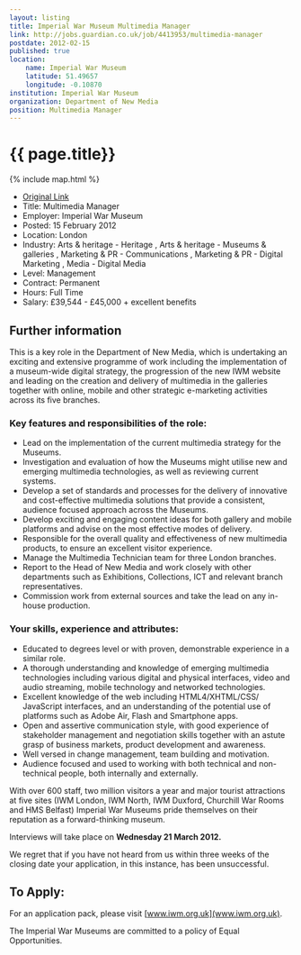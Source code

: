 ```yaml
---
layout: listing
title: Imperial War Museum Multimedia Manager
link: http://jobs.guardian.co.uk/job/4413953/multimedia-manager
postdate: 2012-02-15
published: true
location:
    name: Imperial War Museum
    latitude: 51.49657
    longitude: -0.10870
institution: Imperial War Museum
organization: Department of New Media
position: Multimedia Manager
---
```


# {{ page.title}}

{% include map.html %}


*  [Original Link](http://jobs.guardian.co.uk/job/4413953/multimedia-manager)
*  Title: Multimedia Manager
*  Employer: Imperial War Museum
*  Posted: 15 February 2012
*  Location: London
*  Industry: Arts & heritage - Heritage , Arts & heritage - Museums & galleries , Marketing & PR - Communications , Marketing & PR - Digital Marketing , Media - Digital Media
*  Level: Management
*  Contract: Permanent
*  Hours: Full Time
*  Salary: £39,544 - £45,000 + excellent benefits 


## Further information

This is a key role in the Department of New Media, which is undertaking an exciting and extensive programme of work including the implementation of a museum-wide digital strategy, the progression of the new IWM website and leading on the creation and delivery of multimedia in the galleries together with online, mobile and other strategic e-marketing activities across its five branches.

### Key features and responsibilities of the role:
*  Lead on the implementation of the current multimedia strategy for the Museums.
*  Investigation and evaluation of how the Museums might utilise new and emerging multimedia technologies, as well as reviewing current systems.
*  Develop a set of standards and processes for the delivery of innovative and cost-effective multimedia solutions that provide a consistent, audience focused approach across the Museums.
*  Develop exciting and engaging content ideas for both gallery and mobile platforms and advise on the most effective modes of delivery.
*  Responsible for the overall quality and effectiveness of new multimedia products, to ensure an excellent visitor experience.
*  Manage the Multimedia Technician team for three London branches.
*  Report to the Head of New Media and work closely with other departments such as Exhibitions, Collections, ICT and relevant branch representatives.
*  Commission work from external sources and take the lead on any in-house production.


### Your skills, experience and attributes:

*  Educated to degrees level or with proven, demonstrable experience in a similar role.
*  A thorough understanding and knowledge of emerging multimedia technologies including various digital and physical interfaces, video and audio streaming, mobile technology and networked technologies.
*  Excellent knowledge of the web including HTML4/XHTML/CSS/ JavaScript interfaces, and an understanding of the potential use of platforms such as Adobe Air, Flash and Smartphone apps.
*  Open and assertive communication style, with good experience of stakeholder management and negotiation skills together with an astute grasp of business markets, product development and awareness.
*  Well versed in change management, team building and motivation.
*  Audience focused and used to working with both technical and non-technical people, both internally and externally.

With over 600 staff, two million visitors a year and major tourist attractions at five sites (IWM London, IWM North, IWM Duxford, Churchill War Rooms and HMS Belfast) Imperial War Museums pride themselves on their reputation as a forward-thinking museum.

Interviews will take place on **Wednesday 21 March 2012.**

We regret that if you have not heard from us within three weeks of the closing date your application, in this instance, has been unsuccessful.

## To Apply:
For an application pack, please visit [www.iwm.org.uk](www.iwm.org.uk).

The Imperial War Museums are committed to a policy of Equal Opportunities.